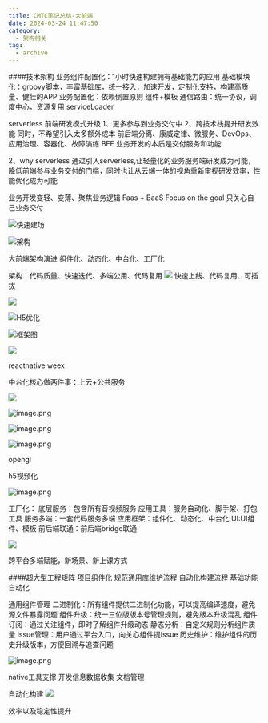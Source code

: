 ```yaml
---
title: CMTC笔记总结-大前端
date: 2024-03-24 11:47:50
category:
  - 架构相关
tag:
  - archive
---
```

####技术架构
业务组件配置化：1小时快速构建拥有基础能力的应用
基础模块化：groovy脚本，丰富基础库，统一接入，加速开发，定制化支持，构建高质量、健壮的APP
业务配置化：依赖倒置原则  组件+模板
通信路由：统一协议，调度中心，资源复用
serviceLoader

serverless
前端研发模式升级
1、更多参与到业务交付中 2、跨技术栈提升研发效能
同时，不希望引入太多额外成本
前后端分离、康威定律、微服务、DevOps、应用治理、容器化、故障演练
BFF
业务开发的本质是交付服务和功能

2、why serverless
通过引入serverless,让轻量化的业务服务端研发成为可能，降低前端参与业务交付的门槛，同时也让从云端一体的视角重新审视研发效率，性能优化成为可能

业务开发变轻、变薄、聚焦业务逻辑
Faas + BaaS
Focus on the goal
只关心自己业务交付

![快速建场](https://upload-images.jianshu.io/upload_images/5526061-3cce06e99e24d7d9.png?imageMogr2/auto-orient/strip%7CimageView2/2/w/1240)

![架构](https://upload-images.jianshu.io/upload_images/5526061-5193dae1a669e644.png?imageMogr2/auto-orient/strip%7CimageView2/2/w/1240)

大前端架构演进
组件化、动态化、中台化、工厂化

架构：代码质量、快速迭代、多端公用、代码复用
![](https://upload-images.jianshu.io/upload_images/5526061-6fea3a7447593165.png?imageMogr2/auto-orient/strip%7CimageView2/2/w/1240)
快速上线、代码复用、可插拔

![](https://upload-images.jianshu.io/upload_images/5526061-ae43c811196811a4.png?imageMogr2/auto-orient/strip%7CimageView2/2/w/1240)

![H5优化](https://upload-images.jianshu.io/upload_images/5526061-54a2cbff22dc7b71.png?imageMogr2/auto-orient/strip%7CimageView2/2/w/1240)

![框架图](https://upload-images.jianshu.io/upload_images/5526061-bd9143db5a36564d.png?imageMogr2/auto-orient/strip%7CimageView2/2/w/1240)

![](https://upload-images.jianshu.io/upload_images/5526061-f53846603fc98e14.png?imageMogr2/auto-orient/strip%7CimageView2/2/w/1240)

reactnative   weex

中台化核心做两件事：上云+公共服务

![](https://upload-images.jianshu.io/upload_images/5526061-c1268f235f7f3c8e.png?imageMogr2/auto-orient/strip%7CimageView2/2/w/1240)

![image.png](https://upload-images.jianshu.io/upload_images/5526061-6c2fa5f64ce72f47.png?imageMogr2/auto-orient/strip%7CimageView2/2/w/1240)

![image.png](https://upload-images.jianshu.io/upload_images/5526061-78500707cb75186e.png?imageMogr2/auto-orient/strip%7CimageView2/2/w/1240)

![image.png](https://upload-images.jianshu.io/upload_images/5526061-b6a2e2c4dab2e508.png?imageMogr2/auto-orient/strip%7CimageView2/2/w/1240)

opengl

h5视频化

![image.png](https://upload-images.jianshu.io/upload_images/5526061-ae7c2999f24d6e31.png?imageMogr2/auto-orient/strip%7CimageView2/2/w/1240)

工厂化：
底层服务：包含所有音视频服务
应用工具：服务自动化、脚手架、打包工具
服务多端：一套代码服务多端
应用框架：组件化、动态化、中台化
UI:UI组件、模板
前后端联通：前后端bridge联通

![](https://upload-images.jianshu.io/upload_images/5526061-e920fd4303272add.png?imageMogr2/auto-orient/strip%7CimageView2/2/w/1240)

跨平台多端赋能，新场景、新上课方式


####超大型工程矩阵
项目组件化
规范通用库维护流程
自动化构建流程
基础功能自动化


通用组件管理
二进制化：所有组件提供二进制化功能，可以提高编译速度，避免源文件暴露问题
组件升级：统一三位版版本号管理规则，避免版本升级混乱
组件订阅：通过关注组件，即时了解组件升级动态
静态分析：自定义规则分析组件质量
issue管理：用户通过平台入口，向关心组件提issue
历史维护：维护组件的历史升级版本，方便回溯与追查问题

![image.png](https://upload-images.jianshu.io/upload_images/5526061-c23ae200115a33e2.png?imageMogr2/auto-orient/strip%7CimageView2/2/w/1240)

native工具支撑
开发信息数据收集
文档管理

自动化构建
![](https://upload-images.jianshu.io/upload_images/5526061-431f985ebe58cdc4.png?imageMogr2/auto-orient/strip%7CimageView2/2/w/1240)

效率以及稳定性提升
